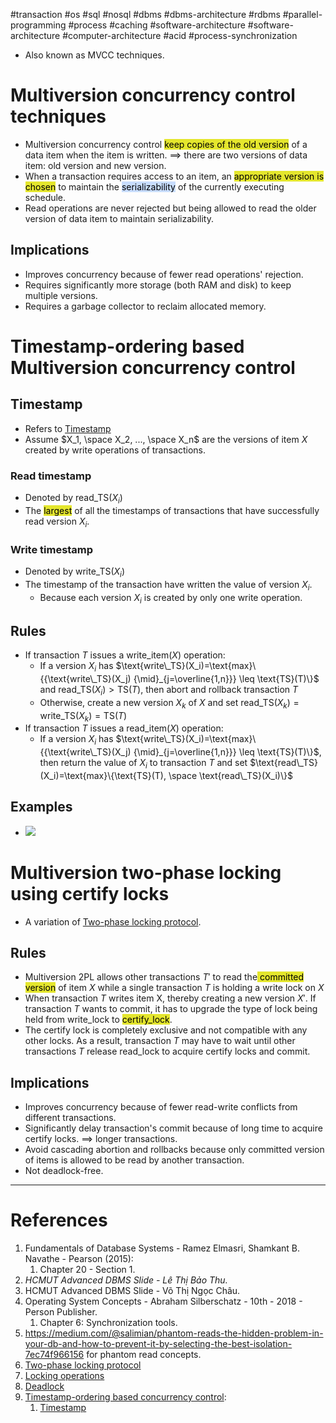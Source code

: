#transaction #os #sql #nosql #dbms #dbms-architecture #rdbms #parallel-programming #process #caching #software-architecture #software-architecture #computer-architecture  #acid #process-synchronization 

- Also known as MVCC techniques.
# Multiversion concurrency control techniques
- Multiversion concurrency control <mark style="background: #e4e62d;">keep copies of the old version</mark> of a data item when the item is written. $\implies$ there are two versions of data item: old version and new version.
- When a transaction requires access to an item, an <mark style="background: #e4e62d;">appropriate version is chosen</mark> to maintain the <mark style="background: #ADCCFFA6;">serializability</mark> of the currently executing schedule.
- Read operations are never rejected but being allowed to read the older version of data item to maintain serializability.
## Implications
- Improves concurrency because of fewer read operations' rejection.
- Requires significantly more storage (both RAM and disk) to keep multiple versions.
- Requires a garbage collector to reclaim allocated memory.
# Timestamp-ordering based Multiversion concurrency control
## Timestamp
- Refers to [Timestamp](Timestamp-ordering%20based%20concurrency%20control.md#Timestamp)
- Assume $X_1, \space X_2, ..., \space X_n$ are the versions of item $X$ created by write operations of transactions.
### Read timestamp
- Denoted by $\text{read\_TS}(X_i)$
- The <mark style="background: #e4e62d;">largest</mark> of all the timestamps of transactions that have successfully read version $X_i$.
### Write timestamp
- Denoted by $\text{write\_TS}(X_i)$
-  The timestamp of the transaction have written the value of version $X_i$.
	- Because each version $X_i$ is created by only one write operation.
## Rules
- If transaction $T$ issues a $\text{write\_item}(X)$ operation:
	- If a version $X_i$ has $\text{write\_TS}(X_i)=\text{max}\{{\text{write\_TS}(X_j) {\mid}_{j=\overline{1,n}}} \leq \text{TS}(T)\}$ and $\text{read\_TS}(X_i) > \text{TS}(T)$, then abort and rollback transaction $T$
	- Otherwise, create a new version $X_k$ of $X$ and set $\text{read\_TS}(X_k)=\text{write\_TS}(X_k)=\text{TS}(T)$
- If transaction $T$ issues a $\text{read\_item}(X)$ operation:
	- If a version $X_i$ has $\text{write\_TS}(X_i)=\text{max}\{{\text{write\_TS}(X_j) {\mid}_{j=\overline{1,n}}} \leq \text{TS}(T)\}$, then return the value of $X_i$ to transaction $T$ and set $\text{read\_TS}(X_i)=\text{max}\{\text{TS}(T), \space \text{read\_TS}(X_i)\}$
## Examples
- ![](Pasted%20image%2020241212102810.png)
# Multiversion two-phase locking using certify locks
- A variation of [Two-phase locking protocol](Two-phase%20locking%20protocol.md).
## Rules
- Multiversion 2PL allows other transactions $T'$ to read the<mark style="background: #e4e62d;"> committed version</mark> of item $X$ while a single transaction $T$ is holding a write lock on $X$
- When transaction $T$ writes item X, thereby creating a new version $X'$. If transaction $T$ wants to commit, it has to upgrade the type of lock being held from write_lock to <mark style="background: #e4e62d;">certify_lock</mark>. 
- The certify lock is completely exclusive and not compatible with any other locks. As a result, transaction $T$ may have to wait until other transactions $T$ release read_lock to acquire certify locks and commit.
## Implications
- Improves concurrency because of fewer read-write conflicts from different transactions.
- Significantly delay transaction's commit because of long time to acquire certify locks. $\implies$ longer transactions.
- Avoid cascading abortion and rollbacks because only committed version of items is allowed to be read by another transaction.
- Not deadlock-free.
---
# References
1. Fundamentals of Database Systems - Ramez Elmasri, Shamkant B. Navathe - Pearson (2015):
	1. Chapter 20 - Section 1.
2. *HCMUT Advanced DBMS Slide - Lê Thị Bảo Thu.*
3. HCMUT Advanced DBMS Slide - Võ Thị Ngọc Châu.
4. Operating System Concepts - Abraham Silberschatz - 10th - 2018 - Person Publisher.
	1. Chapter 6: Synchronization tools.
5. https://medium.com/@salimian/phantom-reads-the-hidden-problem-in-your-db-and-how-to-prevent-it-by-selecting-the-best-isolation-7ec74f966156 for phantom read concepts.
6. [Two-phase locking protocol](Two-phase%20locking%20protocol.md)
7. [Locking operations](Locking%20operations.md)
8. [Deadlock](dbms/transaction/acid/concurrency-control/Deadlock.md)
9. [Timestamp-ordering based concurrency control](Timestamp-ordering%20based%20concurrency%20control.md):
	1. [Timestamp](Timestamp-ordering%20based%20concurrency%20control.md#Timestamp)
